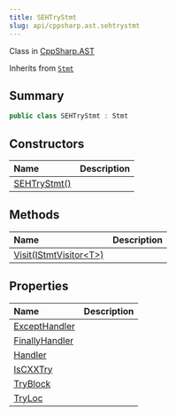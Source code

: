```yaml
---
title: SEHTryStmt
slug: api/cppsharp.ast.sehtrystmt
---
```

Class in [CppSharp.AST](/api/cppsharp/ast)

Inherits from [`Stmt`](/api/cppsharp/ast/stmt)

## Summary



```csharp
public class SEHTryStmt : Stmt
```

## Constructors

|Name|Description|
|:---|:---|
|[SEHTryStmt\(\)](/api/cppsharp/ast/sehtrystmt//ctor)||

## Methods

|Name|Description|
|:---|:---|
|[Visit\(IStmtVisitor\<T\>\)](/api/cppsharp/ast/sehtrystmt/visit)||

## Properties

|Name|Description|
|:---|:---|
|[ExceptHandler](/api/cppsharp/ast/sehtrystmt/excepthandler)||
|[FinallyHandler](/api/cppsharp/ast/sehtrystmt/finallyhandler)||
|[Handler](/api/cppsharp/ast/sehtrystmt/handler)||
|[IsCXXTry](/api/cppsharp/ast/sehtrystmt/iscxxtry)||
|[TryBlock](/api/cppsharp/ast/sehtrystmt/tryblock)||
|[TryLoc](/api/cppsharp/ast/sehtrystmt/tryloc)||

